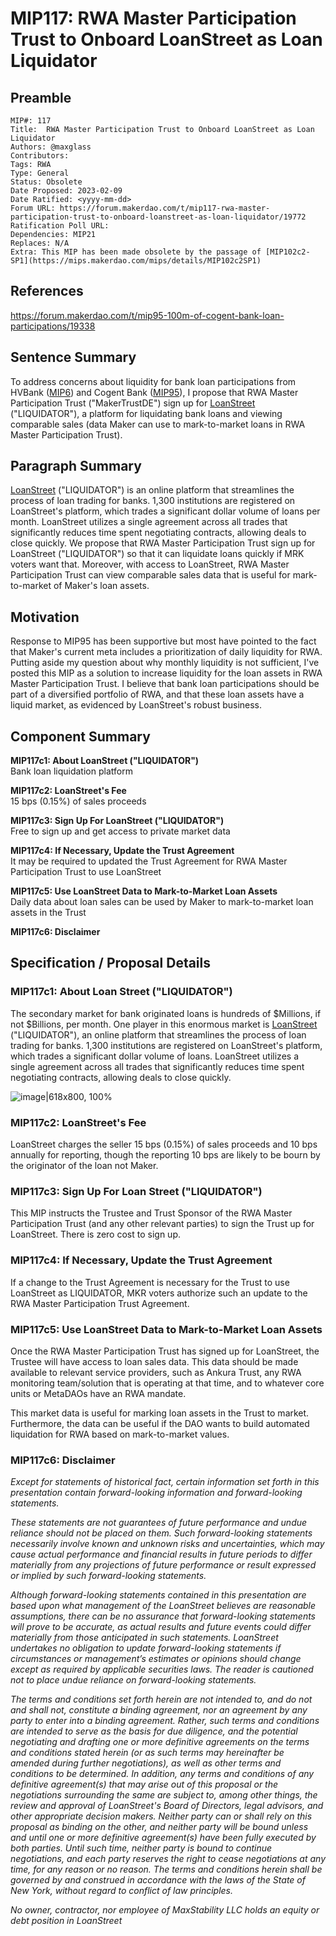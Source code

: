 # MIP117: RWA Master Participation Trust to Onboard LoanStreet as Loan Liquidator

## Preamble

```
MIP#: 117
Title:  RWA Master Participation Trust to Onboard LoanStreet as Loan Liquidator
Authors: @maxglass
Contributors:
Tags: RWA
Type: General
Status: Obsolete
Date Proposed: 2023-02-09
Date Ratified: <yyyy-mm-dd>
Forum URL: https://forum.makerdao.com/t/mip117-rwa-master-participation-trust-to-onboard-loanstreet-as-loan-liquidator/19772
Ratification Poll URL:
Dependencies: MIP21
Replaces: N/A
Extra: This MIP has been made obsolete by the passage of [MIP102c2-SP1](https://mips.makerdao.com/mips/details/MIP102c2SP1)
```

## References

https://forum.makerdao.com/t/mip95-100m-of-cogent-bank-loan-participations/19338

## Sentence Summary

To address concerns about liquidity for bank loan participations from HVBank ([MIP6](https://forum.makerdao.com/t/mip6-huntingdon-valley-bank-loan-syndication-collateral-onboarding-application/14219)) and Cogent Bank ([MIP95](https://forum.makerdao.com/t/mip95-100m-of-cogent-bank-loan-participations/19338)), I propose that RWA Master Participation Trust ("MakerTrustDE") sign up for [LoanStreet](https://loan-street.com/about/) ("LIQUIDATOR"), a platform for liquidating bank loans and viewing comparable sales (data Maker can use to mark-to-market loans in RWA Master Participation Trust).

## Paragraph Summary

[LoanStreet](https://loan-street.com/about/) ("LIQUIDATOR") is an online platform that streamlines the process of loan trading for banks. 1,300 institutions are registered on LoanStreet's platform, which trades a significant dollar volume of loans per month. LoanStreet utilizes a single agreement across all trades that significantly reduces time spent negotiating contracts, allowing deals to close quickly. We propose that RWA Master Participation Trust sign up for LoanStreet ("LIQUIDATOR") so that it can liquidate loans quickly if MRK voters want that. Moreover, with access to LoanStreet, RWA Master Participation Trust can view comparable sales data that is useful for mark-to-market of Maker's loan assets.

## Motivation

Response to MIP95 has been supportive but most have pointed to the fact that Maker's current meta includes a prioritization of daily liquidity for RWA. Putting aside my question about why monthly liquidity is not sufficient, I've posted this MIP as a solution to increase liquidity for the loan assets in RWA Master Participation Trust. I believe that bank loan participations should be part of a diversified portfolio of RWA, and that these loan assets have a liquid market, as evidenced by LoanStreet's robust business.  

## Component Summary

**MIP117c1: About LoanStreet ("LIQUIDATOR")**  
Bank loan liquidation platform

**MIP117c2: LoanStreet's Fee**  
15 bps (0.15%) of sales proceeds

**MIP117c3: Sign Up For LoanStreet ("LIQUIDATOR")**  
Free to sign up and get access to private market data

**MIP117c4: If Necessary, Update the Trust Agreement**  
It may be required to updated the Trust Agreement for RWA Master Participation Trust to use LoanStreet

**MIP117c5: Use LoanStreet Data to Mark-to-Market Loan Assets**  
Daily data about loan sales can be used by Maker to mark-to-market loan assets in the Trust

**MIP117c6: Disclaimer**

## Specification / Proposal Details

### MIP117c1: About Loan Street ("LIQUIDATOR")

The secondary market for bank originated loans is hundreds of $Millions, if not $Billions, per month. One player in this enormous market is [LoanStreet](https://loan-street.com/about/) ("LIQUIDATOR"), an online platform that streamlines the process of loan trading for banks. 1,300 institutions are registered on LoanStreet's platform, which trades a significant dollar volume of loans. LoanStreet utilizes a single agreement across all trades that significantly reduces time spent negotiating contracts, allowing deals to close quickly.

![image|618x800, 100%](https://github.com/makerdao/mips/blob/master/MIP117/Loanstreet.png?raw=true)

### MIP117c2: LoanStreet's Fee

LoanStreet charges the seller 15 bps (0.15%) of sales proceeds and 10 bps annually for reporting, though the reporting 10 bps are likely to be bourn by the originator of the loan not Maker.

### MIP117c3: Sign Up For Loan Street ("LIQUIDATOR")

This MIP instructs the Trustee and Trust Sponsor of the RWA Master Participation Trust (and any other relevant parties) to sign the Trust up for LoanStreet. There is zero cost to sign up.

### MIP117c4: If Necessary, Update the Trust Agreement

If a change to the Trust Agreement is necessary for the Trust to use LoanStreet as LIQUIDATOR, MKR voters authorize such an update to the RWA Master Participation Trust Agreement.

### MIP117c5: Use LoanStreet Data to Mark-to-Market Loan Assets

Once the RWA Master Participation Trust has signed up for LoanStreet, the Trustee will have access to loan sales data. This data should be made available to relevant service providers, such as Ankura Trust, any RWA monitoring team/solution that is operating at that time, and to whatever core units or MetaDAOs have an RWA mandate.

This market data is useful for marking loan assets in the Trust to market. Furthermore, the data can be useful if the DAO wants to build automated liquidation for RWA based on mark-to-market values.

### MIP117c6: Disclaimer

*Except for statements of historical fact, certain information set forth in this presentation contain forward-looking information and forward-looking statements.*

*These statements are not guarantees of future performance and undue reliance should not be placed on them. Such forward-looking statements necessarily involve known and unknown risks and uncertainties, which may cause actual performance and financial results in future periods to differ materially from any projections of future performance or result expressed or implied by such forward-looking statements.*

*Although forward-looking statements contained in this presentation are based upon what management of the LoanStreet believes are reasonable assumptions, there can be no assurance that forward-looking statements will prove to be accurate, as actual results and future events could differ materially from those anticipated in such statements. LoanStreet undertakes no obligation to update forward-looking statements if circumstances or management’s estimates or opinions should change except as required by applicable securities laws. The reader is cautioned not to place undue reliance on forward-looking statements.*

*The terms and conditions set forth herein are not intended to, and do not and shall not, constitute a binding agreement, nor an agreement by any party to enter into a binding agreement. Rather, such terms and conditions are intended to serve as the basis for due diligence, and the potential negotiating and drafting one or more definitive agreements on the terms and conditions stated herein (or as such terms may hereinafter be amended during further negotiations), as well as other terms and conditions to be determined. In addition, any terms and conditions of any definitive agreement(s) that may arise out of this proposal or the negotiations surrounding the same are subject to, among other things, the review and approval of LoanStreet's Board of Directors, legal advisors, and other appropriate decision makers. Neither party can or shall rely on this proposal as binding on the other, and neither party will be bound unless and until one or more definitive agreement(s) have been fully executed by both parties. Until such time, neither party is bound to continue negotiations, and each party reserves the right to cease negotiations at any time, for any reason or no reason. The terms and conditions herein shall be governed by and construed in accordance with the laws of the State of New York, without regard to conflict of law principles.*

*No owner, contractor, nor employee of MaxStability LLC holds an equity or debt position in LoanStreet*
